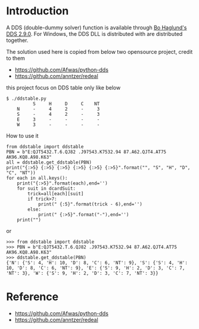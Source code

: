 # Introduction

A DDS (double-dummy solver) function is available through [Bo Haglund's DDS 2.9.0](http://privat.bahnhof.se/wb758135/bridge/dll.html). For Windows, the DDS DLL is distributed with  are distributed together.

The solution used here is copied from below two opensource project, credit to them

* https://github.com/Afwas/python-dds 
* https://github.com/anntzer/redeal

this project focus on DDS table only like below

````
$ ./ddstable.py
          S     H     D     C    NT
    N     -     4     2     -     3
    S     -     4     2     -     3
    E     3     -     -     -     -
    W     3     -     -     -     -
````

How to use it

````
from ddstable import ddstable
PBN = b"E:QJT5432.T.6.QJ82 .J97543.K7532.94 87.A62.QJT4.AT75 AK96.KQ8.A98.K63"
all = ddstable.get_ddstable(PBN)
print("{:>5} {:>5} {:>5} {:>5} {:>5} {:>5}".format("", "S", "H", "D", "C", "NT"))
for each in all.keys():
    print("{:>5}".format(each),end='')
    for suit in dcardSuit:
        trick=all[each][suit]
        if trick>7:
            print(" {:5}".format(trick - 6),end='')
        else:
            print(" {:>5}".format("-"),end='')
    print("")
````

or 

````
>>> from ddstable import ddstable
>>> PBN = b"E:QJT5432.T.6.QJ82 .J97543.K7532.94 87.A62.QJT4.AT75 AK96.KQ8.A98.K63"
>>> ddstable.get_ddstable(PBN)
{'N': {'S': 4, 'H': 10, 'D': 8, 'C': 6, 'NT': 9}, 'S': {'S': 4, 'H': 10, 'D': 8, 'C': 6, 'NT': 9}, 'E': {'S': 9, 'H': 2, 'D': 3, 'C': 7, 'NT': 3}, 'W': {'S': 9, 'H': 2, 'D': 3, 'C': 7, 'NT': 3}}
````

# Reference

* https://github.com/Afwas/python-dds 
* https://github.com/anntzer/redeal